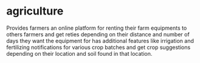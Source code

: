 # agriculture
Provides farmers an online platform for renting their farm equipments to others farmers
and get reties depending on their distance and number of days they want the equipment for has additional features like irrigation and fertilizing notifications for various crop batches
and get crop suggestions depending on their location and soil found in that location. 
